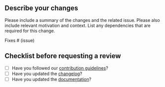 ## Describe your changes

Please include a summary of the changes and the related issue. Please also include relevant motivation and context. List
any dependencies that are required for this change.

Fixes # (issue)

## Checklist before requesting a review
- [ ] Have you followed our [contribution guidelines](https://github.com/exotelis-labs/leafly-vue/blob/develop/docs/.github/contributing.md)?
- [ ] Have you updated the [changelog](https://github.com/exotelis-labs/leafly-vue/blob/develop/CHANGELOG.md)?
- [ ] Have you updated the [documentation](https://github.com/exotelis-labs/leafly-vue/blob/develop/docs/)?

